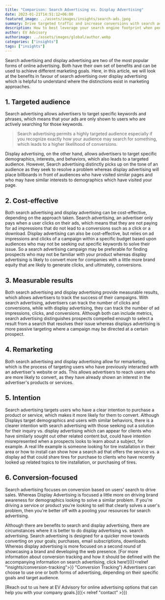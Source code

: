 ```yaml
---
title: "Comparison: Search Advertising vs. Display Advertising"
date: 2023-01-21T14:51:12+06:00
featured_image: ../assets/images/insights/search-ads.jpeg
summary: Drive targeted traffic and increase conversions with search advertising. Reach interested customers at the moment they are searching for products or services like yours
description: How to best leverage your search engine footprint when people look for exactly what you're offering
author: EV Advisory
authorimage: ../assets/images/global/author.webp
categories: ["insights"]
tags: ["insights"]
---
```


Search advertising and display advertising are two of the most popular forms of online advertising. Both have their own set of benefits and can be used to achieve different marketing goals. Here, in this article, we will look at the benefits in favour of search advertising over display advertising which is helpful to understand where the distinctions exist in marketing approaches.  

## 1.  Targeted audience  

Search advertising allows advertisers to target specific keywords and phrases, which means that your ads are only shown to users who are actively searching for those keywords.   
> Search advertising permits a highly targeted audience especially if you recognize exactly how your audience may search for something, which leads to a higher likelihood of conversions.   

Display advertising, on the other hand, allows advertisers to target specific demographics, interests, and behaviors, which also leads to a targeted audience. However, Search advertising distinctly picks up on the tone of an audience as they seek to resolve a problem whereas display advertising will place billboards in front of audiences who have visited similar pages and who may have similar interests to demographics which have visited your page.  

## 2.  Cost-effective   
Both search advertising and display advertising can be cost-effective, depending on the approach taken. Search advertising, an advertiser only pays when a user clicks on their ads, which means that they are not paying for ad impressions that do not lead to a conversions such as a click or a download. Display advertising can also be cost-effective, but relies on ad impressions and clicks of a campaign within a specific budget based upon audiences who may not be seeking out specific keywords to solve their issue. So a search advertising campaign may be preferable for finding prospects who may not be familiar with your product whereas display advertising is likely to convert more for companies with a little more brand equity that are likely to generate clicks, and ultimately, conversions.   

## 3.  Measurable results  
Both search advertising and display advertising provide measurable results, which allows advertisers to track the success of their campaigns. With search advertising, advertisers can track the number of clicks and conversions, while with display advertising, they can track the number of ad impressions, clicks, and conversions. Although both can include metrics, search advertising distinguishes prospects compelled enough to select a result from a search that resolves their issue whereas displays advertising is more passive targeting where a campaign may be directed at a certain prospect.   

## 4. Remarketing  
Both search advertising and display advertising allow for remarketing, which is the process of targeting users who have previously interacted with an advertiser's website or ads. This allows advertisers to reach users who are more likely to convert, as they have already shown an interest in the advertiser's products or services.

## 5. Intention   
Search advertising targets users who have a clear intention to purchase a product or service, which makes it more likely for them to convert. Although Displays target demographics and users with similar behaviors, there is a clearer intention with search advertising with those seeking out a solution for their inquiry vs. display advertising which can appear for clients who have similarly sought out other related content but, could have intention misrepresented when a prospects looks to learn about a subject, for example.  A real life example is someone looking for tire installation in their area or how to install can show how a search ad that offers the service vs. a display ad that could share tires for purchase to clients who have recently looked up related topics to tire installation, or purchasing of tires.  

## 6. Conversion-focused    
Search advertising focuses on conversion based on users' search to drive sales. Whereas Display Advertising is focused a little more on driving brand awareness for demographics looking to solve a similar problem. If you're driving a service or product you're looking to sell that clearly solves a user's problem, then you're better off with a pooling your resources for search advertising.  

Although there are benefits to search and display advertising, there are circumstances where it is better to do display advertising vs. search advertising. Search advertising is designed for a quicker move towards converting on your goals; purchases, email subscriptions, downloads. Whereas display advertising is more focused on a second round of showcasing a brand and developing the web presence.  [For more information about conversion tracking and how it should be defined with the accompanying information on search advertising, click here!]({{<relref "insights/conversion-tracking">}} "Conversion Tracking") Advertisers can choose to use one or both forms of advertising, depending on their specific goals and target audience.  

[Reach out to us here at EV Advisory for online advertising options that can help you with your company goals.]({{< relref "contact" >}})     
